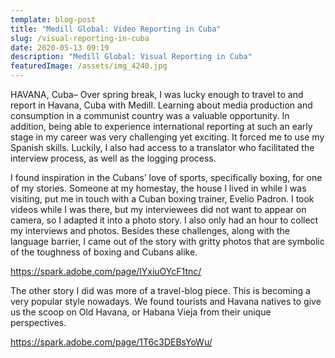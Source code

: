 ```yaml
---
template: blog-post
title: "Medill Global: Video Reporting in Cuba"
slug: /visual-reporting-in-cuba
date: 2020-05-13 09:19
description: "Medill Global: Visual Reporting in Cuba"
featuredImage: /assets/img_4240.jpg
---
```

HAVANA, Cuba– Over spring break, I was lucky enough to travel to and report in Havana, Cuba with Medill. Learning about media production and consumption in a communist country was a valuable opportunity. In addition, being able to experience international reporting at such an early stage in my career was very challenging yet exciting. It forced me to use my Spanish skills. Luckily, I also had access to a translator who facilitated the interview process, as well as the logging process.

I found inspiration in the Cubans’ love of sports, specifically boxing, for one of my stories. Someone at my homestay, the house I lived in while I was visiting, put me in touch with a Cuban boxing trainer, Evelio Padron. I took videos while I was there, but my interviewees did not want to appear on camera, so I adapted it into a photo story. I also only had an hour to collect my interviews and photos. Besides these challenges, along with the language barrier, I came out of the story with gritty photos that are symbolic of the toughness of boxing and Cubans alike.

<https://spark.adobe.com/page/lYxiuOYcF1tnc/>

The other story I did was more of a travel-blog piece. This is becoming a very popular style nowadays. We found tourists and Havana natives to give us the scoop on Old Havana, or Habana Vieja from their unique perspectives.

<https://spark.adobe.com/page/1T6c3DEBsYoWu/>